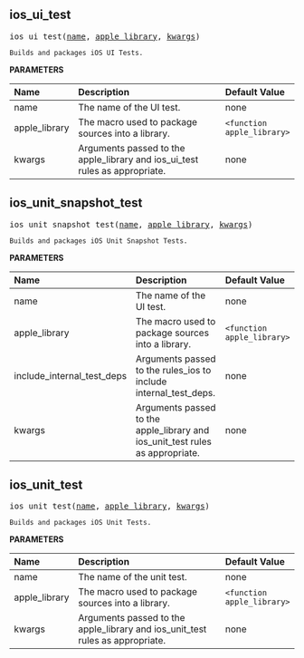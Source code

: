 <!-- Generated with Stardoc: http://skydoc.bazel.build -->



<a id="ios_ui_test"></a>

## ios_ui_test

<pre>
ios_ui_test(<a href="#ios_ui_test-name">name</a>, <a href="#ios_ui_test-apple_library">apple_library</a>, <a href="#ios_ui_test-kwargs">kwargs</a>)
</pre>

    Builds and packages iOS UI Tests.

**PARAMETERS**


| Name  | Description | Default Value |
| :------------- | :------------- | :------------- |
| <a id="ios_ui_test-name"></a>name |  The name of the UI test.   |  none |
| <a id="ios_ui_test-apple_library"></a>apple_library |  The macro used to package sources into a library.   |  <code>&lt;function apple_library&gt;</code> |
| <a id="ios_ui_test-kwargs"></a>kwargs |  Arguments passed to the apple_library and ios_ui_test rules as appropriate.   |  none |


<a id="ios_unit_snapshot_test"></a>

## ios_unit_snapshot_test

<pre>
ios_unit_snapshot_test(<a href="#ios_unit_snapshot_test-name">name</a>, <a href="#ios_unit_snapshot_test-apple_library">apple_library</a>, <a href="#ios_unit_snapshot_test-kwargs">kwargs</a>)
</pre>

    Builds and packages iOS Unit Snapshot Tests.

**PARAMETERS**


| Name  | Description | Default Value |
| :------------- | :------------- | :------------- |
| <a id="ios_unit_snapshot_test-name"></a>name |  The name of the UI test.   |  none |
| <a id="ios_unit_snapshot_test-apple_library"></a>apple_library |  The macro used to package sources into a library.   |  <code>&lt;function apple_library&gt;</code> |
| <a id="ios_unit_snapshot_test-include_internal_test_deps"></a>include_internal_test_deps |  Arguments passed to the rules_ios to include internal_test_deps.   |  none |
| <a id="ios_unit_snapshot_test-kwargs"></a>kwargs |  Arguments passed to the apple_library and ios_unit_test rules as appropriate.   |  none |


<a id="ios_unit_test"></a>

## ios_unit_test

<pre>
ios_unit_test(<a href="#ios_unit_test-name">name</a>, <a href="#ios_unit_test-apple_library">apple_library</a>, <a href="#ios_unit_test-kwargs">kwargs</a>)
</pre>

    Builds and packages iOS Unit Tests.

**PARAMETERS**


| Name  | Description | Default Value |
| :------------- | :------------- | :------------- |
| <a id="ios_unit_test-name"></a>name |  The name of the unit test.   |  none |
| <a id="ios_unit_test-apple_library"></a>apple_library |  The macro used to package sources into a library.   |  <code>&lt;function apple_library&gt;</code> |
| <a id="ios_unit_test-kwargs"></a>kwargs |  Arguments passed to the apple_library and ios_unit_test rules as appropriate.   |  none |


